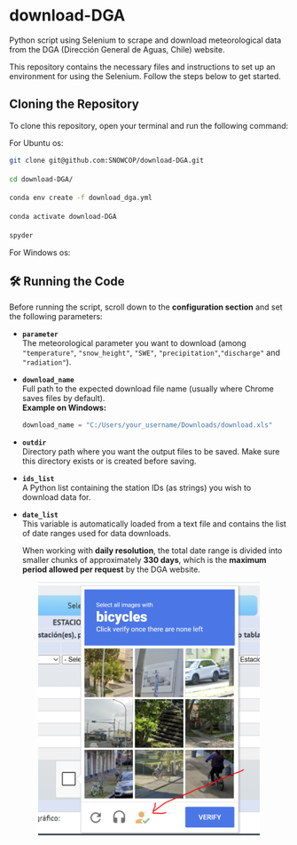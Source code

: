 # download-DGA
Python script using Selenium to scrape and download meteorological data from the DGA (Dirección General de Aguas, Chile) website.

 
This repository contains the necessary files and instructions to set up an environment for using the Selenium. Follow the steps below to get started.

## Cloning the Repository
 
To clone this repository, open your terminal and run the following command:

For Ubuntu os:
```bash
git clone git@github.com:SNOWCOP/download-DGA.git
 
cd download-DGA/
 
conda env create -f download_dga.yml
 
conda activate download-DGA
 
spyder
```

For Windows os:



## 🛠 Running the Code
Before running the script, scroll down to the **configuration section** and set the following parameters:

- **`parameter`**  
  The meteorological parameter you want to download (among `"temperature"`, `"snow_height"`, `"SWE"`, `"precipitation"`,`"discharge"` and `"radiation"`).  

- **`download_name`**  
  Full path to the expected download file name (usually where Chrome saves files by default).  
  **Example on Windows:**

  ```python
  download_name = "C:/Users/your_username/Downloads/download.xls"
  ```

- **`outdir`**  
  Directory path where you want the output files to be saved.
Make sure this directory exists or is created before saving.

- **`ids_list`**  
 A Python list containing the station IDs (as strings) you wish to download data for.

- **`date_list`**  
  This variable is automatically loaded from a text file and contains the list of date ranges used for data downloads.

  When working with **daily resolution**, the total date range is divided into smaller chunks of approximately **330 days**, which is the **maximum period allowed per request** by the DGA website.

<p align="center">
  <img src="images/captcha-1.PNG" alt="Date list format example" width="400"/>
</p>


